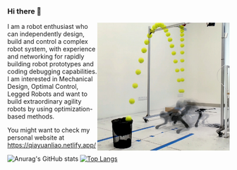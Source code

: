 ### Hi there 👋

<img align="right" alt="BBQ" src="assets/bbq.jpg" width="300" />

I am a robot enthusiast who can independently design, build and control a complex robot system, with experience and networking for rapidly building robot prototypes and coding debugging capabilities. I am interested in  Mechanical Design, Optimal Control, Legged Robots and want to build extraordinary agility robots by using optimization-based methods.

You might want to check my personal website at https://qiayuanliao.netlify.app/

![Anurag's GitHub stats](https://github-readme-stats.vercel.app/api?username=qiayuanliao&show_icons=true&count_private=true&hide_rank=true&include_all_commits=true)
[![Top Langs](https://github-readme-stats.vercel.app/api/top-langs/?username=qiayuanliao&hide=c,objective-c,perl&layout=compact)](https://github.com/anuraghazra/github-readme-stats)

